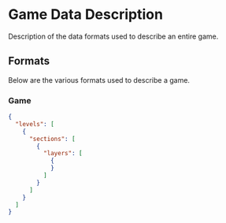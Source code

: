 # Game Data Description

Description of the data formats used to describe an entire game.

Formats
-------

Below are the various formats used to describe a game.

### Game

```json
{
  "levels": [
    {
      "sections": [
        {
          "layers": [
            {
            }
          ]
        }
      ]
    }
  ]
}
```

